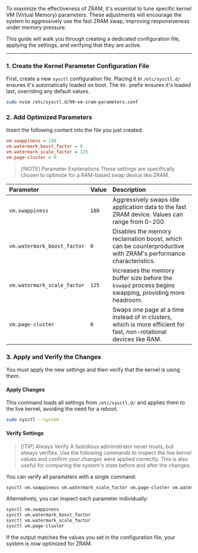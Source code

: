 
To maximize the effectiveness of ZRAM, it's essential to tune specific kernel VM (Virtual Memory) parameters. These adjustments will encourage the system to aggressively use the fast ZRAM swap, improving responsiveness under memory pressure.

This guide will walk you through creating a dedicated configuration file, applying the settings, and verifying that they are active.

---

### 1. Create the Kernel Parameter Configuration File

First, create a new `sysctl` configuration file. Placing it in `/etc/sysctl.d/` ensures it's automatically loaded on boot. The `99-` prefix ensures it's loaded last, overriding any default values.

```bash
sudo nvim /etc/sysctl.d/99-vm-zram-parameters.conf
```

### 2. Add Optimized Parameters

Insert the following content into the file you just created.

```ini
vm.swappiness = 180
vm.watermark_boost_factor = 0
vm.watermark_scale_factor = 125
vm.page-cluster = 0
```

> [!NOTE] Parameter Explanations
> These settings are specifically chosen to optimize for a RAM-based swap device like ZRAM.

| Parameter | Value | Description |
| :--- | :--- | :--- |
| `vm.swappiness` | `180` | Aggressively swaps idle application data to the fast ZRAM device. Values can range from 0-200. |
| `vm.watermark_boost_factor` | `0` | Disables the memory reclamation boost, which can be counterproductive with ZRAM's performance characteristics. |
| `vm.watermark_scale_factor` | `125` | Increases the memory buffer size before the `kswapd` process begins swapping, providing more headroom. |
| `vm.page-cluster` | `0` | Swaps one page at a time instead of in clusters, which is more efficient for fast, non-rotational devices like RAM. |

### 3. Apply and Verify the Changes

You must apply the new settings and then verify that the kernel is using them.

#### Apply Changes

This command loads all settings from `/etc/sysctl.d/` and applies them to the live kernel, avoiding the need for a reboot.

```bash
sudo sysctl --system
```

#### Verify Settings

> [!TIP] Always Verify
> A fastidious administrator never trusts, but always verifies. Use the following commands to inspect the live kernel values and confirm your changes were applied correctly. This is also useful for comparing the system's state before and after the changes.

You can verify all parameters with a single command:

```bash
sysctl vm.swappiness vm.watermark_scale_factor vm.page-cluster vm.watermark_boost_factor
```

Alternatively, you can inspect each parameter individually:

```bash
sysctl vm.swappiness
sysctl vm.watermark_boost_factor
sysctl vm.watermark_scale_factor
sysctl vm.page-cluster
```

If the output matches the values you set in the configuration file, your system is now optimized for ZRAM.

